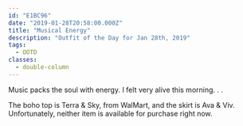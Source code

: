 ```yaml
---
id: "E1BC96"
date: "2019-01-28T20:58:00.000Z"
title: "Musical Energy"
description: "Outfit of the Day for Jan 28th, 2019"
tags:
  - OOTD
classes:
  - double-column
---
```

Music packs the soul with energy. I felt very alive this morning. . .

The boho top is Terra & Sky, from WalMart, and the skirt is Ava & Viv. Unfortunately, neither item is available for purchase right now.
